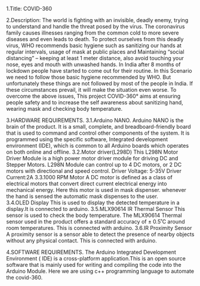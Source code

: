 1.Title: COVID-360

2.Description:
The world is fighting with an invisible, deadly enemy, trying to understand and handle the threat posed by the virus. 
The coronavirus family causes illnesses ranging from the common cold to more severe diseases and even leads to death. 
To protect ourselves from this deadly virus, WHO recommends basic hygiene such as sanitizing our hands at regular intervals, usage of mask at public places and Maintaining “social distancing” – keeping at least 1 meter distance, also avoid touching your nose, eyes and mouth with unwashed hands.
In India after 8 months of lockdown people have started to come out for their routine. In this Scenario we need to follow those basic hygiene recommended by WHO.
But unfortunately these things are not followed by most of the people in India. If these circumstances prevail, it will make the situation even worse. To overcome the above issues, 
This project COVID-360° aims at ensuring people safety and to increase the self awareness about sanitizing hand, wearing mask and checking body temperature.

3.HARDWARE REQUIREMENTS.
3.1.Arduino NANO.
Arduino NANO is the brain of the product. It is a small, complete, and breadboard-friendly board that is used to command and control other components of the system. 
It  is programmed using the specific software, Integrated development environment (IDE), which is common to all Arduino boards which operates on both online and offline.
3.2.Motor driver(L298D)
This L298N Motor Driver Module is a high power motor driver module for driving DC and Stepper Motors.
L298N Module can control up to 4 DC motors, or 2 DC motors with directional and speed control.
Driver Voltage: 5-35V
Driver Current:2A
3.3.1000 RPM Motor
A DC motor is defined as a class of electrical motors that convert direct current electrical energy into mechanical energy.
Here this motor is used in mask dispenser. whenever the hand is sensed the automatic mask dispenses to the user.  
3.4.OLED Display
This is used to display the detected temperature in a display.It is connected to arduino.
3.5.MLX90614 IR Thermal Sensor
This sensor is used to check the body temperature. The MLX90614 Thermal sensor used in the product offers a standard accuracy of ± 0.5˚C around room temperatures. This is connected with arduino.
3.6.IR Proximity Sensor
A proximity sensor is a sensor able to detect the presence of nearby objects without any physical contact. This is connected with arduino.

4.SOFTWARE REQUIREMENTS.
The Arduino Integrated Development Environment ( IDE) is a cross-platform application.This is an open source software that is mainly used for writing and compiling the code into the Arduino Module.
Here we are using c++ programming language to automate the covid-360.








